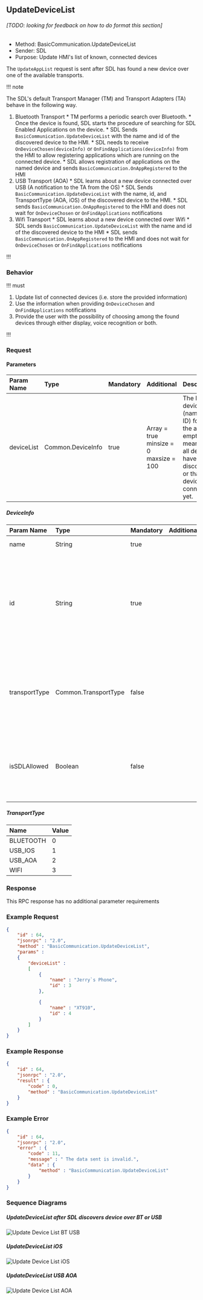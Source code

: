 ## UpdateDeviceList

###### [TODO: looking for feedback on how to do format this section]

  * Method: BasicCommunication.UpdateDeviceList
  * Sender: SDL
  * Purpose: Update HMI's list of known, connected devices

The `UpdateAppList` request is sent after SDL has found a new device over one of the available transports.

!!! note

The SDL's default Transport Manager (TM) and Transport Adapters (TA) behave in the following way.

  1. Bluetooth Transport
    * TM performs a periodic search over Bluetooth.
    * Once the device is found, SDL starts the procedure of searching for SDL Enabled Applications on the device.
    * SDL Sends `BasicCommunication.UpdateDeviceList` with the name and id of the discovered device to the HMI.
    * SDL needs to receive `OnDeviceChosen(deviceInfo)` or `OnFindApplications(deviceInfo)` from the HMI to allow registering applications which are running on the connected device.
    * SDL allows registration of applications on the named device and sends `BasicCommunication.OnAppRegistered` to the HMI
  2. USB Transport (AOA)
    * SDL learns about a new device connected over USB (A notification to the TA from the OS)
    * SDL Sends `BasicCommunication.UpdateDeviceList` with the name, id, and TransportType (AOA, iOS) of the discovered device to the HMI.
    * SDL sends `BasicCommunication.OnAppRegistered` to the HMI and does not wait for `OnDeviceChosen` or `OnFindApplications` notifications
  3. Wifi Transport
    * SDL learns about a new device connected over Wifi
    * SDL sends `BasicCommunication.UpdateDeviceList` with the name and id of the discovered device to the HMI
    * SDL sends `BasicCommunication.OnAppRegistered` to the HMI and does not wait for `OnDeviceChosen` or `OnFindApplications` notifications

!!!

### Behavior

!!! must

  1. Update list of connected devices (i.e. store the provided information)
  2. Use the information when providing `OnDeviceChosen` and `OnFindApplications` notifications
  3. Provide the user with the possibility of choosing among the found devices through either display, voice recognition or both.

!!!

### Request

#### Parameters

| Param Name | Type    | Mandatory | Additional| Description|
| :------------- | :------------- | :- | :- | :- |
| deviceList     | Common.DeviceInfo      | true | Array = true <br> minsize = 0 <br> maxsize = 100 | The list of devices (name and ID) found. If the array is empty it means that all devices have been disconnected or that no devices are connected yet.|

##### DeviceInfo

| Param Name | Type     | Mandatory | Additional | Description|
| :------------- | :------------- | :- | :- | :- |
| name      | String      | true | | The name of the connected device |
| id | String | true | | The id of the connected device. Either hash of device's USB serial number or mac address. Remains unique between ignition cycles for connections of the same device on a single transport.|
| transportType| Common.TransportType| false| | The transport type which the device is connected over. Always returned by SDL in OnAppRegistered and UpdateAppList RPCs|
| isSDLAllowed| Boolean | false | | Sent by SDL in UpdateDeviceList. True if the device is allowed for the PolicyTable exchange, false if the device is not allowed for Policy Table exchange|

##### TransportType

| Name | Value    |
| :------------- | :------------- |
| BLUETOOTH     | 0      |
| USB_IOS | 1|
| USB_AOA | 2|
| WIFI | 3|

### Response

This RPC response has no additional parameter requirements

### Example Request

```json
{
	"id" : 64,
	"jsonrpc" : "2.0",
	"method" : "BasicCommunication.UpdateDeviceList",
	"params" :
	{
		"deviceList" :
		[			
			{
				"name" : "Jerry`s Phone",
				"id" : 3
			},

			{
				"name" : "XT910",
				"id" : 4
			}
		]
	}
}
```

### Example Response

```json
{
	"id" : 64,
	"jsonrpc" : "2.0",
	"result" : {
		"code" : 0,
		"method" : "BasicCommunication.UpdateDeviceList"
	}
}
```

### Example Error

```json
{
	"id" : 64,
	"jsonrpc" : "2.0",
	"error" : {
		"code" : 11,
		"message" : " The data sent is invalid.",
		"data" : {
			"method" : "BasicCommunication.UpdateDeviceList"
		}
	}
}
```

### Sequence Diagrams

##### UpdateDeviceList after SDL discovers device over BT or USB

![Update Device List BT USB](./assets/UpdateDeviceListBTUSB.png)

##### UpdateDeviceList iOS

![Update Device List iOS](./assets/UpdateDeviceListiOS.png)

##### UpdateDeviceList USB AOA

![Update Device List AOA](./assets/UpdateDeviceListAOA.png)
